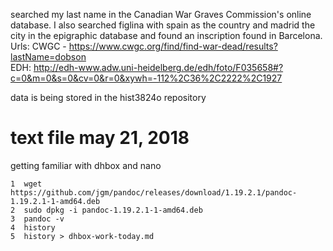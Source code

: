 searched my last name in the Canadian War Graves Commission's online database. 
I also searched figlina with spain as the country and madrid the city in the epigraphic database and found an inscription found in Barcelona. 
Urls: 	CWGC - https://www.cwgc.org/find/find-war-dead/results?lastName=dobson   
	EDH: http://edh-www.adw.uni-heidelberg.de/edh/foto/F035658#?c=0&m=0&s=0&cv=0&r=0&xywh=-112%2C36%2C2222%2C1927

data is being stored in the hist3824o repository       
# text file may 21, 2018

getting familiar with dhbox and nano 

    1  wget https://github.com/jgm/pandoc/releases/download/1.19.2.1/pandoc-1.19.2.1-1-amd64.deb
    2  sudo dpkg -i pandoc-1.19.2.1-1-amd64.deb
    3  pandoc -v
    4  history
    5  history > dhbox-work-today.md
